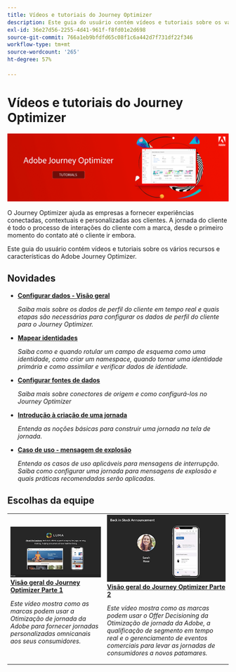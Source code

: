 ```yaml
---
title: Vídeos e tutoriais do Journey Optimizer
description: Este guia do usuário contém vídeos e tutoriais sobre os vários recursos e características do Adobe Journey Optimizer.
exl-id: 36e27d56-2255-4d41-961f-f8fd01e2d698
source-git-commit: 766a1eb9bfdfd65c08f1c6a442d7f731df22f346
workflow-type: tm+mt
source-wordcount: '265'
ht-degree: 57%

---
```



# Vídeos e tutoriais do Journey Optimizer

![](./assets/ajo-banner.png)

O Journey Optimizer ajuda as empresas a fornecer experiências conectadas, contextuais e personalizadas aos clientes. A jornada do cliente é todo o processo de interações do cliente com a marca, desde o primeiro momento do contato até o cliente ir embora.

Este guia do usuário contém vídeos e tutoriais sobre os vários recursos e características do Adobe Journey Optimizer.

## Novidades

* **[Configurar dados - Visão geral](/help/set-up-data/set-up-data-overview.md)**

   *Saiba mais sobre os dados de perfil do cliente em tempo real e quais etapas são necessárias para configurar os dados de perfil do cliente para o Journey Optimizer.*

* **[Mapear identidades](/help/set-up-data/map-identities.md)**

   *Saiba como e quando rotular um campo de esquema como uma identidade, como criar um namespace, quando tornar uma identidade primária e como assimilar e verificar dados de identidade.*

* **[Configurar fontes de dados](/help/set-up-data/configure-data-sources.md)**

   *Saiba mais sobre conectores de origem e como configurá-los no Journey Optimizer*

* **[Introdução à criação de uma jornada](/help/create-journeys/introduction-to-building-a-journey.md)**

   *Entenda as noções básicas para construir uma jornada na tela de jornada.*

* **[Caso de uso - mensagem de explosão](/help/create-journeys/use-case-read-burst-message.md)**

   *Entenda os casos de uso aplicáveis para mensagens de interrupção. Saiba como configurar uma jornada para mensagens de explosão e quais práticas recomendadas serão aplicadas.*

## Escolhas da equipe

<table>
<tr>
  <td>
    <a href="./introduction/journey-optimizer-overview-part-1.md">
      <img alt="Visão geral do Journey Optimizer Parte 1 — fornecer jornadas omnicanais (vídeo)" src="./assets/334174.jpg"/>
    </a>
    <div>
      <a href="./introduction/journey-optimizer-overview-part-1.md">
    <strong>Visão geral do Journey Optimizer Parte 1 </strong>
    </a>
    </div>
    <p>
    <em>Este vídeo mostra como as marcas podem usar a Otimização de jornada da Adobe para fornecer jornadas personalizadas omnicanais aos seus consumidores.</em>
    <p>
  </td>
    <td>
    <a href="./introduction/journey-optimizer-overview-part-2.md">
      <img alt="Visão geral do Journey Optimizer Parte 2 — fornecer jornadas omnicanais (vídeo)" src="./assets/334175.jpg"/>
    </a>
    <div>
      <a href="./introduction/journey-optimizer-overview-part-2.md">
    <strong>Visão geral do Journey Optimizer Parte 2  </strong>
    </a>
    </div>
    <p>
    <em>Este vídeo mostra como as marcas podem usar o Offer Decisioning da Otimização de jornada da Adobe, a qualificação de segmento em tempo real e o gerenciamento de eventos comerciais para levar as jornadas de consumidores a novos patamares.</em>
    <p>
  </td>
</table>




